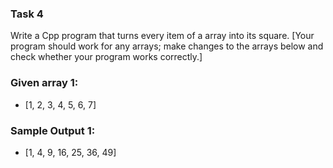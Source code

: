 ### Task 4

Write a Cpp program that turns every item of a array into its square. [Your program should work for any arrays; make changes to the arrays below and check whether your program works correctly.]

### Given array 1:

- [1, 2, 3, 4, 5, 6, 7]

### Sample Output 1:

- [1, 4, 9, 16, 25, 36, 49]

